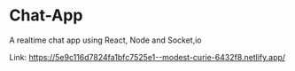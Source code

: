 # Chat-App
A realtime chat app using React, Node and Socket,io

Link: https://5e9c116d7824fa1bfc7525e1--modest-curie-6432f8.netlify.app/
